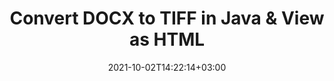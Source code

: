 ---
############################# Static ############################
layout: "autogen"
date: 2021-10-02T14:22:14+03:00
draft: false
path: "total/java/conversion/docx-to-tiff/"

############################# Head ############################
head_title: "Convert DOCX to TIFF in Java - Sample Java Code"
head_description: "Java document conversion library to convert DOCX to TIFF and 100+ other file formats in Java & J2SE applications. View the Converted TIFF document as HTML viewer."

############################# Header ############################
title: "Convert DOCX to TIFF in Java & View as HTML"
description: "Programmatically convert DOCX to TIFF in Java & J2SE platforms using flexible document manipulation options to customize the resultant document. Convert the complete document or some specific pages based on page numbers or selective page ranges using Java document conversion library."

############################# SubMenu ############################
submenu:
    enable: false

############################# Content ############################
content:
    enable: true
    block:
    - title_left: "DOCX to TIFF Conversion in Java"
      content_left: |
          Perform DOCX to TIFF file conversion in three simple steps using Java. View the converted document as HTML without any external software dependency.

          -   Create a new instance of **Converter** class and load the DOCX file
          -   Set **ConvertOptions** for the TIFF document type
          -   Call **Convert** method of **Converter** class instance for conversion to TIFF
          -   Set options for HTML viewer
          -   Create **Viewer** object to view converted TIFF as HTML
          
      title_right: "Convert Remotely Located Documents"
      content_right: |
          You require `GroupDocs.Conversion` & `GroupDocs.Viewer` namespaces to convert between a wide range of popular document types such as PDF, Microsoft Word, Excel, PowerPoint, Project, Outlook, HTML, diagrams and image file formats. Explore other [Java APIs for Office documents](https://products.conholdate.com/total/java/) as offered by Conholdate.Total.
          
          Get the respective assembly files from the [downloads](https://downloads.conholdate.com/total/java) or fetch the whole package from [Maven](https://repository.conholdate.com/webapp/#/artifacts/browse/tree/General/repo) to add 'Conholdate.Total` directly in your workspace.
          
      code: |
          ```cs {linenos=false}
          // Convert DOCX to TIFF using GroupDocs.Conversion API
          // Load the source DOCX file to be converted
          Converter converter = new Converter("input.docx");

          // Get the convert options ready for the target TIFF format
          ConvertOptions convertOptions = new FileType().fromExtension("tiff").getConvertOptions();

          // Convert to TIFF format
          converter.convert("output.tiff", convertOptions);

          // Create Viewer object to view the converted TIFF as HTML
          try (Viewer viewer = new Viewer("output.tiff"))
          {
              // Set options for HTML viewer
              HtmlViewOptions viewOptions = HtmlViewOptions.forEmbeddedResources("output{0}.html");

              // View converted TIFF as HTML
              viewer.view(viewOptions);
          }
          ```
    - title_left: "Convert Password Protected DOCX to TIFF"
      content_left: |
          Accurately load and convert documents that are protected with a password within your Java based applications. The file format conversion API also supports rendering remote documents from different sources including S3, Blob, FTP, Stream, URL or a local disk.

          -   Create new instance of **Converter** class and pass source document path
          -   Instantiate the proper **ConvertOptions** class e.g. (**PdfConvertOptions**, **WordProcessingConvertOptions**, **SpreadsheetConvertOptions** etc.)
          -   Call **convert** method of **Converter** class instance and pass filename for the converted document
        
      title_right: "Source Document Information Extraction"
      content_right: |
          The documents information extraction feature not only allows getting the basic information about the source document file but it also supports extracting some valuable file-format specific information such as project start and end dates of a Microsoft Project file, any printing restrictions on a PDF document, list of folders enclosed in an Outlook data file etc. 

          Convert popular document file formats on different operating systems such as Windows, Linux or macOS while using development environments such as NetBeans, IntelliJ IDEA and Eclipse.
          
      code: |
          ```cs {linenos=false}
          // Load and convert password protected documents
          WordProcessingLoadOptions loadOptions = new WordProcessingLoadOptions();
          loadOptions.setPassword("12345");

          // Create an instance of Converter class and pass source document path and the load options delegate as a constructor parameters
          Converter converter = new Converter("input.docx", loadOptions);

          // Instantiate PdfConvertOptions class
          PdfConvertOptions options = new PdfConvertOptions();

          // Call convert method of Converter class instance and pass filename for the converted document and the instance of ConvertOptions from the previous step
          converter.convert("output.tiff, options);
          ```
############################# About Formats ############################
about_formats:
    enable: false
############################# More Formats ############################
more_formats:
    enable: true
    auto: false
    other_out_formats: PDF DOCX DOT DOTX DOTM TXT RTF HTML MHTML XLS XLSX XLSM XLT XLTX XLTM DIF PPT PPTX PPS PPSX POT POTX POTM ODT OTT EMZ WMZ SVGZ TEX DCM WMF BMP PNG GIF JPEG TIFF
############################# Back to top ###############################
back_to_top:
  enable: true
---